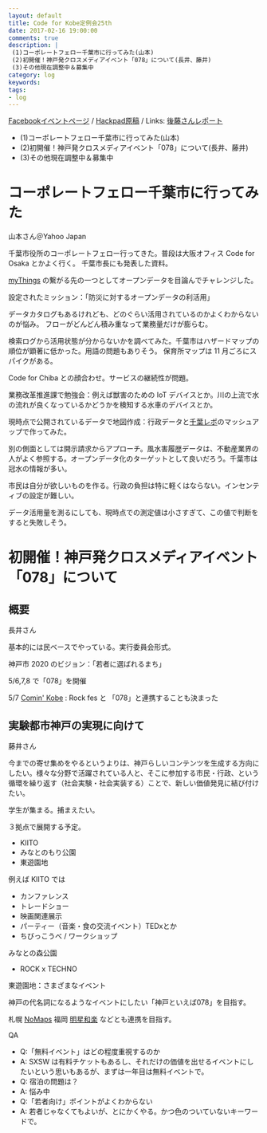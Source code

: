 ```yaml
---
layout: default
title: Code for Kobe定例会25th
date: 2017-02-16 19:00:00
comments: true
description: |
 (1)コーポレートフェロー千葉市に行ってみた(山本)
 (2)初開催！神戸発クロスメディアイベント「078」について(長井、藤井)
 (3)その他現在調整中＆募集中
category: log
keywords: 
tags:
- log
---
```


[Facebookイベントページ](https://www.facebook.com/events/1770695199916282/)
/ [Hackpad原稿](https://hackpad.com/Code-for-Kobe-25th-meeting-MDX4IgIrR8t)
/ Links: [後藤さんレポート](http://masaki-ravens.com/main/blog/everythingispractice/?p=1245)

+ (1)コーポレートフェロー千葉市に行ってみた(山本)
+ (2)初開催！神戸発クロスメディアイベント「078」について(長井、藤井)
+ (3)その他現在調整中＆募集中

# コーポレートフェロー千葉市に行ってみた

山本さん＠Yahoo Japan

千葉市役所のコーポレートフェロー行ってきた。普段は大阪オフィス Code for Osaka とかよく行く。
千葉市長にも発表した資料。

[myThings](https://mythings.yahoo.co.jp/) の繋がる先の一つとしてオープンデータを目論んでチャレンジした。

設定されたミッション：「防災に対するオープンデータの利活用」

データカタログもあるけれども、どのぐらい活用されているのかよくわからないのが悩み。
フローがどんどん積み重なって業務量だけが膨らむ。

検索ログから活用状態が分からないかを調べてみた。千葉市はハザードマップの順位が顕著に低かった。用語の問題もありそう。
保育所マップは 11 月ごろにスパイクがある。

Code for Chiba との顔合わせ。サービスの継続性が問題。

業務改革推進課で勉強会：例えば獣害のための IoT デバイスとか。川の上流で水の流れが良くなっているかどうかを検知する水車のデバイスとか。

現時点で公開されているデータで地図作成：行政データと[千葉レポ](https://chibarepo.secure.force.com/)のマッシュアップで作ってみた。

別の側面としては開示請求からアプローチ。風水害履歴データは、不動産業界の人がよく参照する。オープンデータ化のターゲットとして良いだろう。千葉市は冠水の情報が多い。

市民は自分が欲しいものを作る。行政の負担は特に軽くはならない。インセンティブの設定が難しい。

データ活用量を測るにしても、現時点での測定値は小さすぎて、この値で判断をすると失敗しそう。

# 初開催！神戸発クロスメディアイベント「078」について

## 概要

長井さん

基本的には民ベースでやっている。実行委員会形式。

神戸市 2020 のビジョン：「若者に選ばれるまち」

5/6,7,8 で「078」を開催

5/7 [Comin' Kobe](http://comingkobe.com/) : Rock fes と 「078」と連携することも決まった

## 実験都市神戸の実現に向けて

藤井さん

今までの寄せ集めをやるというよりは、神戸らしいコンテンツを生成する方向にしたい。様々な分野で活躍されている人と、そこに参加する市民・行政、という循環を繰り返す（社会実験・社会実装する）ことで、新しい価値発見に結び付けたい。

学生が集まる。捕まえたい。

３拠点で展開する予定。

- KIITO
- みなとのもり公園 
- 東遊園地

例えば KIITO では

- カンファレンス
- トレードショー
- 映画関連展示
- パーティー（音楽・食の交流イベント）TEDxとか
- ちびっこうべ / ワークショップ

みなとの森公園
- ROCK x TECHNO

東遊園地：さまざまなイベント

神戸の代名詞になるようなイベントにしたい「神戸といえば078」を目指す。

札幌 [NoMaps](https://no-maps.jp/) 福岡 [明星和楽](http://2016.myojowaraku.net/) などとも連携を目指す。

QA

- Q:「無料イベント」はどの程度重視するのか
- A: SXSW は有料チケットもあるし、それだけの価値を出せるイベントにしたいという思いもあるが、まずは一年目は無料イベントで。
- Q: 宿泊の問題は？
- A: 悩み中
- Q:「若者向け」ポイントがよくわからない
- A: 若者じゃなくてもよいが、とにかくやる。かつ色のついていないキーワードで。

